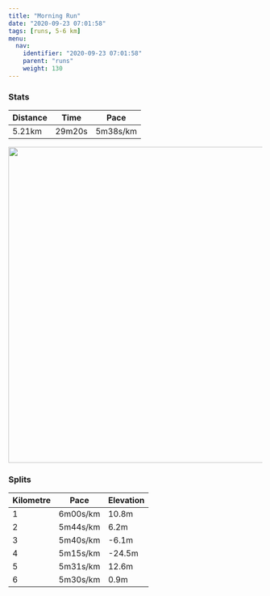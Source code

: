 ```yaml
---
title: "Morning Run"
date: "2020-09-23 07:01:58"
tags: [runs, 5-6 km]
menu:
  nav:
    identifier: "2020-09-23 07:01:58"
    parent: "runs"
    weight: 130
---
```


### Stats

| Distance | Time | Pace |
|----------|------|------|
|5.21km|29m20s|5m38s/km|

<img src='https://maps.googleapis.com/maps/api/staticmap?maptype=terrain&path=enc:ckvdIh}qN[{@m@kAGEMBIFuAhBe@b@_@d@GGKU?]F}@t@cAb@w@Vo@z@w@DQZHLmALe@L[l@u@\Y`@WV[L@FCPUn@iAv@gAfBmB~AsBXEBDHTT~@DD@OO{@Fi@HOLm@Tc@D[j@oBv@wA`@c@LKbA{A^e@pA_CVWFCN@HJX`AVd@LH\b@Ld@R^Z`Af@l@Vh@~@nCd@z@d@h@FXBAFDn@|@PCZDDDJLL`@Nz@`@rA`@fBHPK_@@GrBwDJMD?BBZv@LN^T\^JFICYWC?EDm@dBYtAe@tAETGj@D|ADVTj@\X@DAdBF|@BvBFv@ElAu@|ECDE@s@Kc@MGA_ASOA{@YIGe@q@k@Y}@MSMq@q@KIMESLW\a@lA@XRTHRYc@eBsBWUgAoA[g@CCKAMOG?q@bBa@zAWhA_@rCQz@{@pBCNHjAXRFJNh@RbF?`AHh@YxEUfAQZ}@|@U\YXc@ZKDQBoBGQBIFQXWp@Mj@_@~@OTM^o@nAg@j@[h@y@bAsAlBsAtAW^`@q@dAuAt@y@f@w@Z[rAcBf@y@Vm@Lo@IQMIa@g@e@_@s@sAo@o@U]Q]Mg@Gq@Aa@BQLc@hAuB@MEe@Mg@K_Aa@cB]wBUcASi@UiAUy@Iw@_@oBUk@]kBQm@g@eD?ODEL?FHVg@bA_AZe@VU\e@HGB@LP~@nB&key=AIzaSyBPVQ_iynBzLujdhfLzy8Z-5zczbktE55k&size=800x800&scale=2&markers=color:yellow|label:S|53.3677,-2.55461&markers=color:green|label:F|53.367669999999976,-2.554470000000001' width='625' />

### Splits

| Kilometre | Pace | Elevation |
|------|------|-----------|
|1|6m00s/km|10.8m|
|2|5m44s/km|6.2m|
|3|5m40s/km|-6.1m|
|4|5m15s/km|-24.5m|
|5|5m31s/km|12.6m|
|6|5m30s/km|0.9m|
